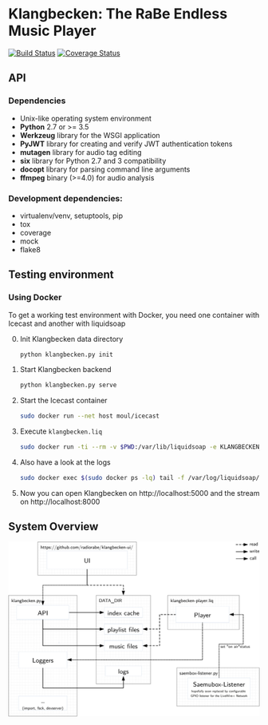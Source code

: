 # Klangbecken: The RaBe Endless Music Player

[![Build Status](https://travis-ci.org/radiorabe/klangbecken.svg)](https://travis-ci.org/radiorabe/klangbecken)
[![Coverage Status](https://codecov.io/gh/radiorabe/klangbecken/branch/master/graph/badge.svg)](https://codecov.io/gh/radiorabe/klangbecken)

## API

### Dependencies

* Unix-like operating system environment
* **Python** 2.7 or >= 3.5
* **Werkzeug** library for the WSGI application
* **PyJWT** library for creating and verify JWT authentication tokens
* **mutagen** library for audio tag editing
* **six** library for Python 2.7 and 3 compatibility
* **docopt** library for parsing command line arguments
* **ffmpeg** binary (>=4.0) for audio analysis

### Development dependencies:

 * virtualenv/venv, setuptools, pip
 * tox
 * coverage
 * mock
 * flake8

## Testing environment

### Using Docker

To get a working test environment with Docker, you need one container with Icecast and another with liquidsoap

0. Init Klangbecken data directory
    ```bash
    python klangbecken.py init
    ```

1. Start Klangbecken backend
    ```bash
    python klangbecken.py serve
    ```
2. Start the Icecast container
    ```bash
    sudo docker run --net host moul/icecast
    ```
3. Execute `klangbecken.liq`
    ```bash
    sudo docker run -ti --rm -v $PWD:/var/lib/liquidsoap -e KLANGBECKEN_DATA=data --net host radiorabe/liquidsoap klangbecken.liq
    ```
4. Also have a look at the logs
    ```bash
    sudo docker exec $(sudo docker ps -lq) tail -f /var/log/liquidsoap/klangbecken.log
    ```
5. Now you can open Klangbecken on http://localhost:5000 and the stream on http://localhost:8000
## System Overview
![System overview diagram](doc/system-overview.svg)
